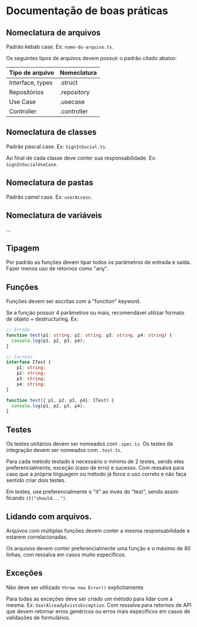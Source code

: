 # Documentação de boas práticas

## Nomeclatura de arquivos
Padrão kebab case. Ex: `nome-do-arquivo.ts`.

Os seguintes tipos de arquivos devem possuir o padrão citado abaixo:

Tipo de arquivo | Nomeclatura
--- | ---
Interface, types | .struct
Repositórios | .repository
Use Case | .usecase
Controller | .controller

## Nomeclatura de classes
Padrão pascal case. Ex: `SignInSocial.ts`.

Ao final de cada classe deve conter sua responsabilidade. Ex: `SignInSocialUseCase`.

## Nomeclatura de pastas
Padrão camel case. Ex: `userAccess`.

## Nomeclatura de variáveis
...

## Tipagem
Por padrão as funções devem tipar todos os parâmetros de entrada e saída. Fazer menos uso de retornos como "any".

## Funções
Funções devem ser escritas com a "function" keyword.

Se a função possuir 4 parâmetros ou mais, recomendável utilizar formato de objeto + destructuring.
Ex:
```typescript
// Errado
function test(p1: string, p2: string, p3: string, p4: string) {
  console.log(p1, p2, p3, p4);
}

// Correto
interface ITest {
    p1: string;
    p2: string;
    p3: string;
    p4: string;
}

function test({ p1, p2, p3, p4}: ITest) {
  console.log(p1, p2, p3, p4);
}
```

## Testes
Os testes unitários devem ser nomeados com `.spec.ts`.
Os testes de integração devem ser nomeados com `.test.ts`.

Para cada método testado é necessário o mínimo de 2 testes, sendo eles preferencialmente, exceção (caso de erro) e sucesso. Com ressalva para caso que a própria linguagem ou método já force o uso correto e não faça sentido criar dois testes.

Em testes, use preferencialmente o "it" ao invés do "test", sendo assim ficando `it("should...")`.

## Lidando com arquivos.
Arquivos com múltiplas funções devem conter a mesma responsabilidade e estarem correlacionadas.

Os arquivos devem conter preferencialmente uma função e o máximo de 80 linhas, com ressalva em casos muito específicos.

## Exceções
Não deve ser utilizado `throw new Error()` explicitamente.

Para todas as exceções deve ser criado um método para lidar com a mesma. Ex: `UserAlreadyExistsException`. Com ressalva para retornos de API que devem retornar erros genéricos ou erros mais específicos em casos de validações de formulários.
